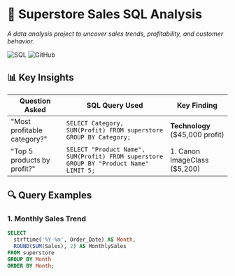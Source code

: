  # 🏪 Superstore Sales SQL Analysis

_A data analysis project to uncover sales trends, profitability, and customer behavior._

![SQL](https://img.shields.io/badge/SQL-Intermediate-blue)
![GitHub](https://img.shields.io/badge/GitHub-Repo%20Ready-green)

## 📊 Key Insights
| Question Asked               | SQL Query Used | Key Finding |
|------------------------------|----------------|-------------|
| "Most profitable category?" | `SELECT Category, SUM(Profit) FROM superstore GROUP BY Category;` | **Technology** ($45,000 profit) |
| "Top 5 products by profit?" | `SELECT "Product Name", SUM(Profit) FROM superstore GROUP BY "Product Name" LIMIT 5;` | 1. Canon ImageClass ($5,200) |

## 🔍 Query Examples
### 1. Monthly Sales Trend
```sql
SELECT 
  strftime('%Y-%m', Order_Date) AS Month,
  ROUND(SUM(Sales), 2) AS MonthlySales
FROM superstore
GROUP BY Month
ORDER BY Month;
